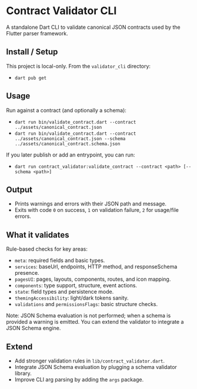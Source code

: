 # Contract Validator CLI

A standalone Dart CLI to validate canonical JSON contracts used by the Flutter parser framework.

## Install / Setup

This project is local-only. From the `validator_cli` directory:

- `dart pub get`

## Usage

Run against a contract (and optionally a schema):

- `dart run bin/validate_contract.dart --contract ../assets/canonical_contract.json`
- `dart run bin/validate_contract.dart --contract ../assets/canonical_contract.json --schema ../assets/canonical_contract.schema.json`

If you later publish or add an entrypoint, you can run:

- `dart run contract_validator:validate_contract --contract <path> [--schema <path>]`

## Output

- Prints warnings and errors with their JSON path and message.
- Exits with code `0` on success, `1` on validation failure, `2` for usage/file errors.

## What it validates

Rule-based checks for key areas:
- `meta`: required fields and basic types.
- `services`: baseUrl, endpoints, HTTP method, and responseSchema presence.
- `pagesUI`: pages, layouts, components, routes, and icon mapping.
- `components`: type support, structure, event actions.
- `state`: field types and persistence mode.
- `themingAccessibility`: light/dark tokens sanity.
- `validations` and `permissionsFlags`: basic structure checks.

Note: JSON Schema evaluation is not performed; when a schema is provided a warning is emitted. You can extend the validator to integrate a JSON Schema engine.

## Extend

- Add stronger validation rules in `lib/contract_validator.dart`.
- Integrate JSON Schema evaluation by plugging a schema validator library.
- Improve CLI arg parsing by adding the `args` package.